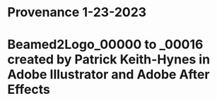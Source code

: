 # Provenance 1-23-2023
# 
# Beamed2Logo_00000 to _00016 created by Patrick Keith-Hynes in Adobe Illustrator and Adobe After Effects


